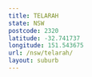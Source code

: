 ```yaml
---
title: TELARAH
state: NSW
postcode: 2320
latitude: -32.741737
longitude: 151.543675
url: /nsw/telarah/
layout: suburb
---
```

